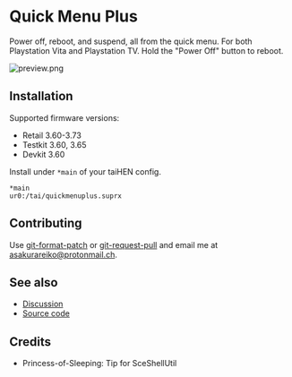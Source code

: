 # Quick Menu Plus

Power off, reboot, and suspend, all from the quick menu. For both Playstation Vita and Playstation TV. Hold the "Power Off" button to reboot.

![preview.png](https://git.shotatoshounenwachigau.moe/vita/quickmenuplus/plain/preview.png?h=assets)

## Installation

Supported firmware versions:

- Retail 3.60-3.73
- Testkit 3.60, 3.65
- Devkit 3.60

Install under `*main` of your taiHEN config.

```
*main
ur0:/tai/quickmenuplus.suprx
```

## Contributing

Use [git-format-patch](https://www.git-scm.com/docs/git-format-patch) or [git-request-pull](https://www.git-scm.com/docs/git-request-pull) and email me at <asakurareiko@protonmail.ch>.

## See also

- [Discussion](https://forum.devchroma.nl/index.php/topic,78.0.html)
- [Source code](https://git.shotatoshounenwachigau.moe/vita/quickmenuplus)

## Credits

- Princess-of-Sleeping: Tip for SceShellUtil
